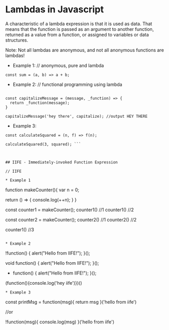# Lambdas in Javascript

A characteristic of a lambda expression is that it is used as data. That means that the function is passed as an argument to another function, returned as a value from a function, or assigned to variables or data structures.

Note: Not all lambdas are anonymous, and not all anonymous functions are lambdas!



* Example 1: 
// anonymous, pure and lambda

``` const sum = (a, b) => a + b; ```


* Example 2:
// functional programming using lambda

```const capitalize = message => message.toUpperCase();

const capitalizeMessage = (message, _function) => {
  return _function(message);
}

capitalizeMessage('hey there', capitalize); //output HEY THERE

```
* Example 3:

```const squared = (n) => n**2;
const calculateSquared = (n, f) => f(n);

calculateSquared(3, squared); ```



## IIFE - Immediately-invoked Function Expression

// IIFE

* Example 1
```
function makeCounter(){
  var n = 0;

  return () => {
    console.log(++n);
  }
}

const counter1 = makeCounter();
counter1() //1
counter1() //2

const counter2 = makeCounter();
counter2() //1
counter2() //2

counter1() //3
```

* Example 2
```
!function() {
    alert("Hello from IIFE!");
}();

void function() {
    alert("Hello from IIFE!");
}();

+ function() {
    alert("Hello from IIFE!");
}();


(function(){console.log('hey iife')})()

```
* Example 3
```
const printMsg = function(msg){
return msg
}('hello from iife')

//or

!function(msg){
console.log(msg)
}('hello from iife')

```